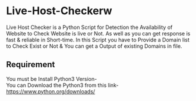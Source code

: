 # Live-Host-Checkerw
Live Host Checker is a Python Script for Detection the Availability of Website to Check Website is live or Not. As well as you can get response is fast & reliable in Short-time. In this Script you have to Provide a Domain list to Check Exist or Not & You can get a Output of existing Domains in file.

## Requirement
You must be Install Python3 Version-<br/>
You can Download the Python3 from this link-
https://www.python.org/downloads/

